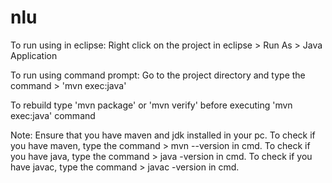# nlu

To run using in eclipse: Right click on the project in eclipse > Run As > Java Application

To run using command prompt: Go to the project directory and type the command > 'mvn exec:java'

To rebuild type 'mvn package' or 'mvn verify' before executing 'mvn exec:java' command

Note: Ensure that you have maven and jdk installed in your pc. 
To check if you have maven, type the command > mvn --version in cmd. 
To check if you have java, type the command > java -version in cmd. 
To check if you have javac, type the command > javac -version in cmd.

